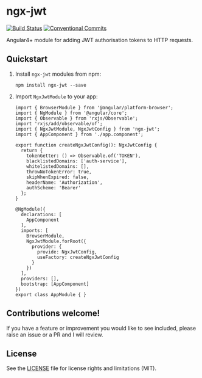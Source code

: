# ngx-jwt

[![Build Status](https://travis-ci.org/rars/ngx-jwt.svg?branch=master)](https://travis-ci.org/rars/ngx-jwt)
[![Conventional Commits](https://img.shields.io/badge/Conventional%20Commits-1.0.0-yellow.svg)](https://conventionalcommits.org)

Angular4+ module for adding JWT authorisation tokens to HTTP requests.

## Quickstart

1. Install `ngx-jwt` modules from npm:
    ```
    npm install ngx-jwt --save
    ```
2. Import `NgxJwtModule` to your app:
    ```
    import { BrowserModule } from '@angular/platform-browser';
    import { NgModule } from '@angular/core';
    import { Observable } from 'rxjs/Observable';
    import 'rxjs/add/observable/of';
    import { NgxJwtModule, NgxJwtConfig } from 'ngx-jwt';
    import { AppComponent } from './app.component';

    export function createNgxJwtConfig(): NgxJwtConfig {
      return {
        tokenGetter: () => Observable.of('TOKEN'),
        blacklistedDomains: ['auth-service'],
        whitelistedDomains: [],
        throwNoTokenError: true,
        skipWhenExpired: false,
        headerName: 'Authorization',
        authScheme: 'Bearer'
      };
    }

    @NgModule({
      declarations: [
        AppComponent
      ],
      imports: [
        BrowserModule,
        NgxJwtModule.forRoot({
          provider: {
            provide: NgxJwtConfig,
            useFactory: createNgxJwtConfig
          }
        })
      ],
      providers: [],
      bootstrap: [AppComponent]
    })
    export class AppModule { }
    ```

## Contributions welcome!
If you have a feature or improvement you would like to see included, please raise an issue or a PR and I will review.

## License

See the [LICENSE](LICENSE.md) file for license rights and limitations (MIT).
